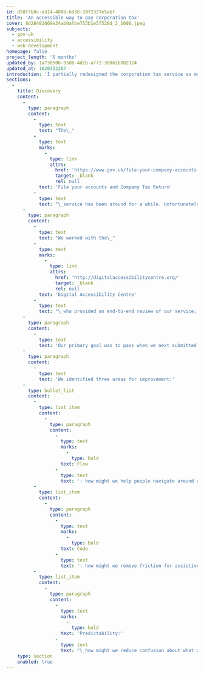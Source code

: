 ```yaml
---
id: d58f7b8c-a314-480d-bd36-39f2337e5abf
title: 'An accessible way to pay corporation tax'
cover: 8d28482069e34ab9afbe753b1e5f528d_3_1600.jpeg
subjects:
  - gov-uk
  - accessibility
  - web-development
homepage: false
project_length: '6 months'
updated_by: 1a730506-93d6-4d2b-a772-38062b802324
updated_at: 1620332287
introduction: 'I partially redesigned the corporation tax service so more people could use it.'
sections:
  -
    title: Discovery
    content:
      -
        type: paragraph
        content:
          -
            type: text
            text: "The\_"
          -
            type: text
            marks:
              -
                type: link
                attrs:
                  href: 'https://www.gov.uk/file-your-company-accounts-and-tax-return'
                  target: _blank
                  rel: null
            text: 'File your accounts and Company Tax Return'
          -
            type: text
            text: "\_service has been around for a while. Unfortunately, not everyone could use it. It had some accessibility issues which we needed to solve, pronto!"
      -
        type: paragraph
        content:
          -
            type: text
            text: "We worked with the\_"
          -
            type: text
            marks:
              -
                type: link
                attrs:
                  href: 'http://digitalaccessibilitycentre.org/'
                  target: _blank
                  rel: null
            text: 'Digital Accessibility Centre'
          -
            type: text
            text: "\_who provided an end-to-end review of our service; it was a clear fail.\_"
      -
        type: paragraph
        content:
          -
            type: text
            text: 'Our primary goal was to pass when we next submitted our service for review.'
      -
        type: paragraph
        content:
          -
            type: text
            text: 'We identified three areas for improvement:'
      -
        type: bullet_list
        content:
          -
            type: list_item
            content:
              -
                type: paragraph
                content:
                  -
                    type: text
                    marks:
                      -
                        type: bold
                    text: Flow
                  -
                    type: text
                    text: ': how might we help people navigate around and understand their place in the overall service?'
          -
            type: list_item
            content:
              -
                type: paragraph
                content:
                  -
                    type: text
                    marks:
                      -
                        type: bold
                    text: Code
                  -
                    type: text
                    text: ': how might we remove friction for assistive technology users?'
          -
            type: list_item
            content:
              -
                type: paragraph
                content:
                  -
                    type: text
                    marks:
                      -
                        type: bold
                    text: 'Predictability:'
                  -
                    type: text
                    text: "\_how might we reduce confusion about what will happen next when someone clicks \"continue\"?"
    type: section
    enabled: true
---
```

